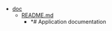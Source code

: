 - <a href = "E:\Node_projects\Node_Way\ArchivTSH_2\ArhivMetarhia_2\metarhia.com-master\application\doc\cat.doc\dir.doc.md">doc</a>
    - <a href = "E:\Node_projects\Node_Way\ArchivTSH_2\ArhivMetarhia_2\metarhia.com-master\application\doc\README.md">README.md</a>
        - *# Application documentation

